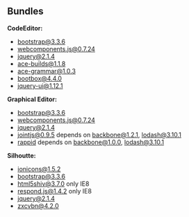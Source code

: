 ## Bundles

**CodeEditor:**
- [bootstrap@3.3.6](https://www.npmjs.com/package/bootstrap)
- [webcomponents.js@0.7.24](https://www.npmjs.com/package/@webcomponents/webcomponentsjs)
- [jquery@2.1.4](https://www.npmjs.com/package/jquery)
- [ace-builds@1.1.8](https://www.npmjs.com/package/ace-builds)
- [ace-grammar@1.0.3](https://github.com/foo123/ace-grammar)
- [bootbox@4.4.0](https://www.npmjs.com/package/bootbox)
- [jquery-ui@1.12.1](https://www.npmjs.com/package/jquery-ui)

**Graphical Editor:**
- [bootstrap@3.3.6](https://www.npmjs.com/package/bootstrap)
- [webcomponents.js@0.7.24](https://www.npmjs.com/package/@webcomponents/webcomponentsjs)
- [jquery@2.1.4](https://www.npmjs.com/package/jquery)
- [jointjs@0.9.5](https://www.npmjs.com/package/jointjs) depends on [backbone@1.2.1](https://www.npmjs.com/package/backbone), [lodash@3.10.1](https://www.npmjs.com/package/lodash)
- [rappid](https://www.jointjs.com/) depends on [backbone@1.0.0](https://www.npmjs.com/package/backbone), [lodash@3.10.1](https://www.npmjs.com/package/lodash)

**Silhoutte:**
- [ionicons@1.5.2](https://www.npmjs.com/package/ionicons)
- [bootstrap@3.3.6](https://www.npmjs.com/package/bootstrap)
- [html5shiv@3.7.0](https://www.npmjs.com/package/html5shiv) only IE8
- [respond.js@1.4.2](https://www.npmjs.com/package/respond.js) only IE8
- [jquery@2.1.4](https://www.npmjs.com/package/jquery)
- [zxcvbn@4.2.0](https://www.npmjs.com/package/zxcvbn)
